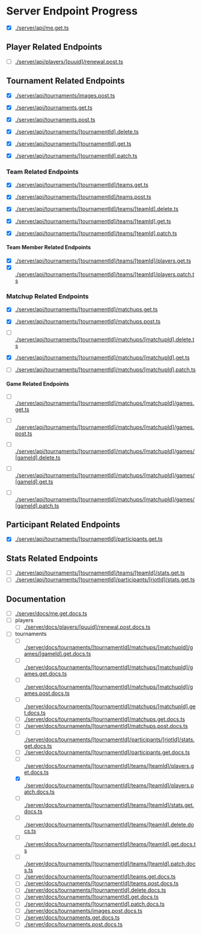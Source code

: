 # Server Endpoint Progress

- [x] [./server/api/me.get.ts](./server/api/me.get.ts)

## Player Related Endpoints

- [ ] [./server/api/players/[puuid]/renewal.post.ts](./server/api/players/[puuid]/renewal.post.ts)

## Tournament Related Endpoints

- [x] [./server/api/tournaments/images.post.ts](./server/api/tournaments/images.post.ts)
- [x] [./server/api/tournaments.get.ts](./server/api/tournaments.get.ts)
- [x] [./server/api/tournaments.post.ts](./server/api/tournaments.post.ts)

- [x] [./server/api/tournaments/[tournamentId].delete.ts](./server/api/tournaments/[tournamentId].delete.ts)
- [x] [./server/api/tournaments/[tournamentId].get.ts](./server/api/tournaments/[tournamentId].get.ts)
- [x] [./server/api/tournaments/[tournamentId].patch.ts](./server/api/tournaments/[tournamentId].patch.ts)

### Team Related Endpoints

- [x] [./server/api/tournaments/[tournamentId]/teams.get.ts](./server/api/tournaments/[tournamentId]/teams.get.ts)
- [x] [./server/api/tournaments/[tournamentId]/teams.post.ts](./server/api/tournaments/[tournamentId]/teams.post.ts)

- [x] [./server/api/tournaments/[tournamentId]/teams/[teamId].delete.ts](./server/api/tournaments/[tournamentId]/teams/[teamId].delete.ts)
- [x] [./server/api/tournaments/[tournamentId]/teams/[teamId].get.ts](./server/api/tournaments/[tournamentId]/teams/[teamId].get.ts)
- [x] [./server/api/tournaments/[tournamentId]/teams/[teamId].patch.ts](./server/api/tournaments/[tournamentId]/teams/[teamId].patch.ts)

#### Team Member Related Endpoints

- [x] [./server/api/tournaments/[tournamentId]/teams/[teamId]/players.get.ts](./server/api/tournaments/[tournamentId]/teams/[teamId]/players.get.ts)
- [x] [./server/api/tournaments/[tournamentId]/teams/[teamId]/players.patch.ts](./server/api/tournaments/[tournamentId]/teams/[teamId]/players.patch.ts)

### Matchup Related Endpoints

- [x] [./server/api/tournaments/[tournamentId]/matchups.get.ts](./server/api/tournaments/[tournamentId]/matchups.get.ts)
- [x] [./server/api/tournaments/[tournamentId]/matchups.post.ts](./server/api/tournaments/[tournamentId]/matchups.post.ts)

- [ ] [./server/api/tournaments/[tournamentId]/matchups/[matchupId].delete.ts](./server/api/tournaments/[tournamentId]/matchups/[matchupId].delete.ts)
- [x] [./server/api/tournaments/[tournamentId]/matchups/[matchupId].get.ts](./server/api/tournaments/[tournamentId]/matchups/[matchupId].get.ts)
- [ ] [./server/api/tournaments/[tournamentId]/matchups/[matchupId].patch.ts](./server/api/tournaments/[tournamentId]/matchups/[matchupId].patch.ts)

#### Game Related Endpoints

- [ ] [./server/api/tournaments/[tournamentId]/matchups/[matchupId]/games.get.ts](./server/api/tournaments/[tournamentId]/matchups/[matchupId]/games.get.ts)
- [ ] [./server/api/tournaments/[tournamentId]/matchups/[matchupId]/games.post.ts](./server/api/tournaments/[tournamentId]/matchups/[matchupId]/games.post.ts)

- [ ] [./server/api/tournaments/[tournamentId]/matchups/[matchupId]/games/[gameId].delete.ts](./server/api/tournaments/[tournamentId]/matchups/[matchupId]/games/[gameId].delete.ts)
- [ ] [./server/api/tournaments/[tournamentId]/matchups/[matchupId]/games/[gameId].get.ts](./server/api/tournaments/[tournamentId]/matchups/[matchupId]/games/[gameId].get.ts)
- [ ] [./server/api/tournaments/[tournamentId]/matchups/[matchupId]/games/[gameId].patch.ts](./server/api/tournaments/[tournamentId]/matchups/[matchupId]/games/[gameId].patch.ts)

## Participant Related Endpoints

- [x] [./server/api/tournaments/[tournamentId]/participants.get.ts](./server/api/tournaments/[tournamentId]/participants.get.ts)

## Stats Related Endpoints

- [ ] [./server/api/tournaments/[tournamentId]/teams/[teamId]/stats.get.ts](./server/api/tournaments/[tournamentId]/teams/[teamId]/stats.get.ts)
- [ ] [./server/api/tournaments/[tournamentId]/participants/[riotId]/stats.get.ts](./server/api/tournaments/[tournamentId]/participants/[riotId]/stats.get.ts)

## Documentation

- [ ] [./server/docs/me.get.docs.ts](./server/docs/me.get.docs.ts)
- [ ] players
  - [ ] [./server/docs/players/[puuid]/renewal.post.docs.ts](./server/docs/players/[puuid]/renewal.post.docs.ts)
- [ ] tournaments
  - [ ] [./server/docs/tournaments/[tournamentId]/matchups/[matchupId]/games/[gameId].get.docs.ts](./server/docs/tournaments/[tournamentId]/matchups/[matchupId]/games/[gameId].get.docs.ts)
  - [ ] [./server/docs/tournaments/[tournamentId]/matchups/[matchupId]/games.get.docs.ts](./server/docs/tournaments/[tournamentId]/matchups/[matchupId]/games.get.docs.ts)
  - [ ] [./server/docs/tournaments/[tournamentId]/matchups/[matchupId]/games.post.docs.ts](./server/docs/tournaments/[tournamentId]/matchups/[matchupId]/games.post.docs.ts)
  - [ ] [./server/docs/tournaments/[tournamentId]/matchups/[matchupId].get.docs.ts](./server/docs/tournaments/[tournamentId]/matchups/[matchupId].get.docs.ts)
  - [ ] [./server/docs/tournaments/[tournamentId]/matchups.get.docs.ts](./server/docs/tournaments/[tournamentId]/matchups.get.docs.ts)
  - [ ] [./server/docs/tournaments/[tournamentId]/matchups.post.docs.ts](./server/docs/tournaments/[tournamentId]/matchups.post.docs.ts)
  - [ ] [./server/docs/tournaments/[tournamentId]/participants/[riotId]/stats.get.docs.ts](./server/docs/tournaments/[tournamentId]/participants/[riotId]/stats.get.docs.ts)
  - [ ] [./server/docs/tournaments/[tournamentId]/participants.get.docs.ts](./server/docs/tournaments/[tournamentId]/participants.get.docs.ts)
  - [ ] [./server/docs/tournaments/[tournamentId]/teams/[teamId]/players.get.docs.ts](./server/docs/tournaments/[tournamentId]/teams/[teamId]/players.get.docs.ts)
  - [x] [./server/docs/tournaments/[tournamentId]/teams/[teamId]/players.patch.docs.ts](./server/docs/tournaments/[tournamentId]/teams/[teamId]/players.patch.docs.ts)
  - [ ] [./server/docs/tournaments/[tournamentId]/teams/[teamId]/stats.get.docs.ts](./server/docs/tournaments/[tournamentId]/teams/[teamId]/stats.get.docs.ts)
  - [ ] [./server/docs/tournaments/[tournamentId]/teams/[teamId].delete.docs.ts](./server/docs/tournaments/[tournamentId]/teams/[teamId].delete.docs.ts)
  - [ ] [./server/docs/tournaments/[tournamentId]/teams/[teamId].get.docs.ts](./server/docs/tournaments/[tournamentId]/teams/[teamId].get.docs.ts)
  - [ ] [./server/docs/tournaments/[tournamentId]/teams/[teamId].patch.docs.ts](./server/docs/tournaments/[tournamentId]/teams/[teamId].patch.docs.ts)
  - [ ] [./server/docs/tournaments/[tournamentId]/teams.get.docs.ts](./server/docs/tournaments/[tournamentId]/teams.get.docs.ts)
  - [ ] [./server/docs/tournaments/[tournamentId]/teams.post.docs.ts](./server/docs/tournaments/[tournamentId]/teams.post.docs.ts)
  - [ ] [./server/docs/tournaments/[tournamentId].delete.docs.ts](./server/docs/tournaments/[tournamentId].delete.docs.ts)
  - [ ] [./server/docs/tournaments/[tournamentId].get.docs.ts](./server/docs/tournaments/[tournamentId].get.docs.ts)
  - [ ] [./server/docs/tournaments/[tournamentId].patch.docs.ts](./server/docs/tournaments/[tournamentId].patch.docs.ts)
  - [ ] [./server/docs/tournaments/images.post.docs.ts](./server/docs/tournaments/images.post.docs.ts)
  - [ ] [./server/docs/tournaments.get.docs.ts](./server/docs/tournaments.get.docs.ts)
  - [ ] [./server/docs/tournaments.post.docs.ts](./server/docs/tournaments.post.docs.ts)
